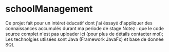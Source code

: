 # schoolManagement
Ce projet fait pour un intéret éducatif dont j'ai éssayé d'appliquer des connaissances accumulés durant ma periode de stage
Notez : que le code source complet n'est pas uploader ici  (pour plus de détails contacter moi); 
Les technolgies utlisées sont Java (Framework JavaFx) et base de donnée SQL 
